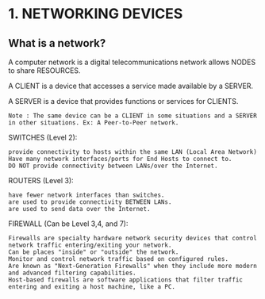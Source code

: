 # 1. NETWORKING DEVICES
## What is a network?

A computer network is a digital telecommunications network allows NODES to share RESOURCES.

A CLIENT is a device that accesses a service made available by a SERVER.

A SERVER is a device that provides functions or services for CLIENTS.

    Note : The same device can be a CLIENT in some situations and a SERVER in other situations. Ex: A Peer-to-Peer network.

SWITCHES (Level 2):

    provide connectivity to hosts within the same LAN (Local Area Network)
    Have many network interfaces/ports for End Hosts to connect to.
    DO NOT provide connectivity between LANs/over the Internet.

ROUTERS (Level 3):

    have fewer network interfaces than switches.
    are used to provide connectivity BETWEEN LANs.
    are used to send data over the Internet.

FIREWALL (Can be Level 3,4, and 7):

    Firewalls are specialty hardware network security devices that control network traffic entering/exiting your network.
    Can be places "inside" or "outside" the network.
    Monitor and control network traffic based on configured rules.
    Are known as "Next-Generation Firewalls" when they include more modern and advanced filtering capabilities.
    Host-based firewalls are software applications that filter traffic entering and exiting a host machine, like a PC.

